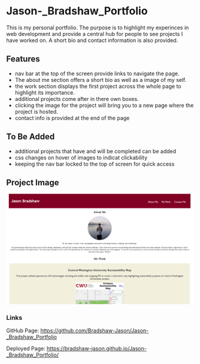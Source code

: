 # Jason-_Bradshaw_Portfolio
This is my personal portfolio. 
The purpose is to highlight my experinces in web development and provide a central hub for people to see projects I have worked on. A short bio and contact information is also provided.

## Features
- nav bar at the top of the screen provide links to navigate the page.
- The about me section offers a short bio as well as a image of my self.
- the work section displays the first project across the whole page to highlight its importance.
- additional projects come after in there own boxes. 
- clicking the image for the project will bring you to a new page where the project is hosted.
- contact info is provided at the end of the page

## To Be Added
- additional projects that have and will be completed can be added
- css changes on hover of images to indicat clickability 
- keeping the nav bar locked to the top of screen for quick access

## Project Image
![Project Image](assets/images/Project_Screenshot.png)

### Links

GitHub Page: https://github.com/Bradshaw-Jason/Jason-_Bradshaw_Portfolio 

Deployed Page: https://bradshaw-jason.github.io/Jason-_Bradshaw_Portfolio/


